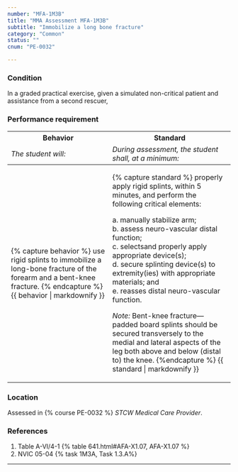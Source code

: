 ```yaml
---
number: "MFA-1M3B"
title: "MMA Assessment MFA-1M3B"
subtitle: "Immobilize a long bone fracture"
category: "Common"
status: ""
cnum: "PE-0032"

---
```

### Condition

In a graded practical exercise, given a simulated non-critical patient and assistance from a second rescuer,

### Performance requirement 

<table width='100%' class='Guidelines'>
 <thead>
 <tr>
     <th class='thirty'>Behavior</th>
     <th class='seventy'>Standard</th>
 </tr>
 <tr>
     <td><em>The student will:</em></td>
     <td><em>During assessment, the student shall, at a minimum:</em></td>
 </tr>
 </thead>
 <tbody>
 

<tr><td>

{% capture behavior %}
use rigid splints to immobilize a long-bone fracture of the forearm and a bent-knee fracture.
{% endcapture %}
{{ behavior | markdownify }}

</td><td>

{% capture standard %}
properly apply rigid splints, within 5 minutes, and perform the following critical elements:

a. manually stabilize arm;  
b. assess neuro-vascular distal function;  
c. selectsand properly apply appropriate device(s);  
d. secure splinting device(s) to extremity(ies) with appropriate materials; and  
e. reasses distal neuro-vascular function.

*Note:*  Bent-knee fracture—padded board splints should be secured transversely to the medial and lateral aspects of the leg both above and below (distal to) the knee.
{%endcapture %}
{{ standard | markdownify }}

</td></tr>



 </tbody>
 </table>

### Location

Assessed in  {% course  PE-0032 %}  *STCW Medical Care Provider*.

### References

1.  Table A-VI/4-1 {% table 641.html#AFA-X1.07, AFA-X1.07 %}
1.  NVIC 05-04 {% task 1M3A, Task 1.3.A%}

***

